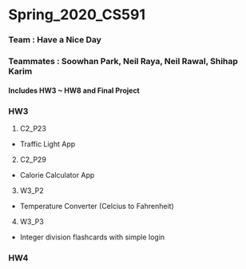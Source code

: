 # Spring_2020_CS591
### Team : Have a Nice Day 
### Teammates : Soowhan Park, Neil Raya, Neil Rawal, Shihap Karim
#### Includes HW3 ~ HW8 and Final Project 
### HW3 
1. C2_P23 
- Traffic Light App
2. C2_P29 
- Calorie Calculator App
3. W3_P2 
- Temperature Converter (Celcius to Fahrenheit) 
4. W3_P3
- Integer division flashcards with simple login

### HW4

